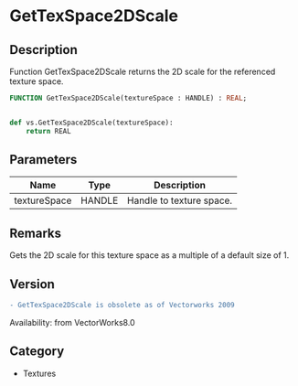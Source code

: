 # GetTexSpace2DScale

## Description
Function GetTexSpace2DScale returns the 2D scale for the referenced texture space.

```pascal
FUNCTION GetTexSpace2DScale(textureSpace : HANDLE) : REAL;
```

```python

def vs.GetTexSpace2DScale(textureSpace):
    return REAL
```

## Parameters
|Name|Type|Description|
|---|---|---|
|textureSpace|HANDLE|Handle to texture space.|

## Remarks
Gets the 2D scale for this texture space as a multiple of a default size of 1.

## Version
```diff
- GetTexSpace2DScale is obsolete as of Vectorworks 2009
```

Availability: from VectorWorks8.0
## Category
* Textures

